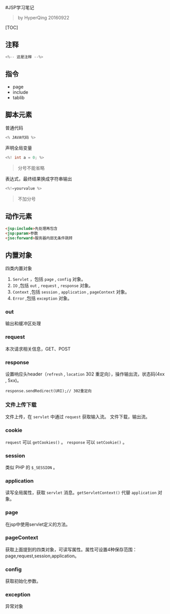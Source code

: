 #JSP学习笔记

>by HyperQing 20160922

[TOC]

## 注释
```java
<%-- 这是注释 --%>
```

## 指令

- page
- include
- tablib

## 脚本元素

普通代码

```java
<% JAVA代码 %>
```
声明全局变量
```java
<%! int a = 0; %>
```
>分号不能省略

表达式，最终结果换成字符串输出
```java
<%!=yourvalue %>
```
>不加分号


## 动作元素
```HTML
<jsp:include>先处理再包含
<jsp:param>参数
<jso:forward>服务器内部无条件跳转
```

## 内置对象

四类内置对象

1. `Servlet` ，包括 `page` , `config` 对象。
2. `IO` ,包括 `out` , `request` , `response` 对象。
3. `Context` ,包括  `session` , `application` , `pageContext` 对象。
4. `Error` ,包括  `exception` 对象。

### out

输出和缓冲区处理

### request
本次请求相关信息，GET、POST

### response
设置响应头header（`refresh` , `location` 302 重定向），操作输出流，状态码(4xx , 5xx)。
```
response.sendRedirect(URI);// 302重定向
```

### 文件上传下载

文件上传，在 `servlet` 中通过 `request` 获取输入流。
文件下载，输出流。

### cookie

`request` 可以 `getCookies()` 。
`response` 可以 `setCookie()` 。

### session

类似 PHP 的 `$_SESSION` 。

### application

读写全局属性，获取 `servlet` 消息。`getServletContext()` 代替 `application` 对象。

### page

在jsp中使用servlet定义的方法。

### pageContext
获取上面提到的四类对象，可读写属性。属性可设置4种保存范围：page,request,session,application。

### config
获取初始化参数。

### exception
异常对象


